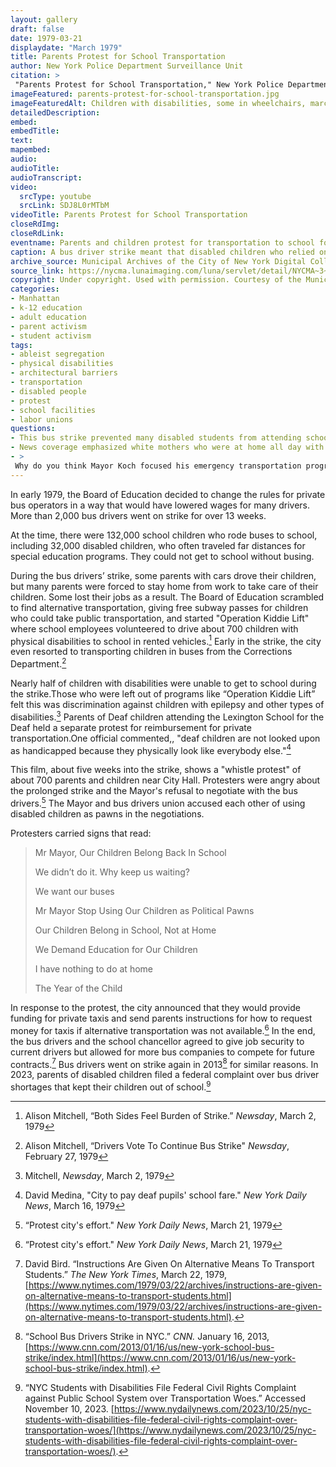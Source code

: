 ```yaml
--- 
layout: gallery
draft: false
date: 1979-03-21
displaydate: "March 1979"
title: Parents Protest for School Transportation
author: New York Police Department Surveillance Unit
citation: >
 "Parents Protest for School Transportation," New York Police Department Surveillance Unit, in New York City Civil Rights History Project, Accessed: [Month Day, Year], https://nyccivilrightshistory.org/gallery/parents-protest-for-school-transportation.
imageFeatured: parents-protest-for-school-transportation.jpg
imageFeaturedAlt: Children with disabilities, some in wheelchairs, march with their parents near City Hall in Manhattan
detailedDescription: 
embed: 
embedTitle: 
text: 
mapembed: 
audio: 
audioTitle: 
audioTranscript: 
video: 
  srcType: youtube
  srcLink: SDJ8L0rMTbM
videoTitle: Parents Protest for School Transportation
closeRdImg: 
closeRdLink: 
eventname: Parents and children protest for transportation to school for disabled students during a 3-month bus driver strike. 
caption: A bus driver strike meant that disabled children who relied on buses to get to school lost their transportation, keeping many from being able to attend school. Police surveillance cameras record parents and children protesting at City Hall to end the strike so they could get back to school.
archive_source: Municipal Archives of the City of New York Digital Collection
source_link: https://nycma.lunaimaging.com/luna/servlet/detail/NYCMA~3~3~1346~1232503:-Demonstration-for-better-access-to
copyright: Under copyright. Used with permission. Courtesy of the Municipal Archives of the City of New York.
categories: 
- Manhattan
- k-12 education
- adult education
- parent activism
- student activism
tags: 
- ableist segregation
- physical disabilities
- architectural barriers
- transportation
- disabled people
- protest
- school facilities
- labor unions
questions: 
- This bus strike prevented many disabled students from attending school, denying them their right to an education. Do you think access to transportation affects schools and students today? How so?
- News coverage emphasized white mothers who were at home all day with their children. What made this economically feasible? For whom was this not an option? 
- >
 Why do you think Mayor Koch focused his emergency transportation program, “Operation Kiddie Lift,” on children with physical disabilities, rather than on all disabled children?
--- 
```


In early 1979, the Board of Education decided to change the rules for private bus operators in a way that  would have lowered wages for many drivers. More than 2,000 bus drivers went on strike for over 13 weeks.

At the time, there were 132,000 school children who rode buses to school, including 32,000 disabled children, who often traveled far distances for special education programs. They could not get to school without busing.

During the bus drivers’ strike, some parents with cars drove their children, but many parents were forced to stay home from work to take care of their children. Some lost their jobs as a result. The Board of Education scrambled to find alternative transportation, giving free subway passes for children who could take public transportation, and started "Operation Kiddie Lift" where school employees volunteered to drive about 700 children with physical disabilities to school in rented vehicles.[^1] Early in the strike, the city even resorted to transporting children in buses from the Corrections Department.[^2]

Nearly half of children with disabilities were unable to get to school during the strike.Those who were left out of programs like “Operation Kiddie Lift” felt this was discrimination against children with epilepsy and other types of disabilities.[^3] Parents of Deaf children attending the Lexington School for the Deaf held a separate protest for reimbursement for private transportation.One official commented,, "deaf children are not looked upon as handicapped because they physically look like everybody else."[^4]

This film, about five weeks into the strike, shows a "whistle protest" of about 700 parents and children near City Hall. Protesters were angry about the prolonged strike and the Mayor's refusal to negotiate with the bus drivers.[^5] The Mayor and bus drivers union accused each other of using disabled children as pawns in the negotiations.

Protesters carried signs that read:

> Mr Mayor, Our Children Belong Back In School
>
> We didn’t do it. Why keep us waiting?
>
> We want our buses
>
> Mr Mayor Stop Using Our Children as Political Pawns
>
> Our Children Belong in School, Not at Home
>
> We Demand Education for Our Children
>
> I have nothing to do at home
>
> The Year of the Child

In response to the protest, the city announced that they would provide funding for private taxis and send parents instructions for how to request money for taxis if alternative transportation was not available.[^5] In the end, the bus drivers and the school chancellor agreed to give job security to current drivers but allowed for more bus companies to compete for future contracts.[^6] Bus drivers went on strike again in 2013[^7] for similar reasons. In 2023, parents of disabled children filed a federal complaint over bus driver shortages that kept their children out of school.[^8]

[^1]: Alison Mitchell, “Both Sides Feel Burden of Strike.” *Newsday*, March 2, 1979

[^2]: Alison Mitchell, “Drivers Vote To Continue Bus Strike" *Newsday*, February 27, 1979

[^3]: Mitchell, *Newsday*, March 2, 1979

[^4]: David Medina, "City to pay deaf pupils' school fare." *New York Daily News*, March 16, 1979

[^5]: “Protest city's effort." *New York Daily News*, March 21, 1979

[^6]: David Bird. “Instructions Are Given On Alternative Means To Transport Students.” *The New York Times*, March 22, 1979, [https://www.nytimes.com/1979/03/22/archives/instructions-are-given-on-alternative-means-to-transport-students.html](https://www.nytimes.com/1979/03/22/archives/instructions-are-given-on-alternative-means-to-transport-students.html).

[^7]: “School Bus Drivers Strike in NYC.” *CNN.*  January 16, 2013, [https://www.cnn.com/2013/01/16/us/new-york-school-bus-strike/index.html](https://www.cnn.com/2013/01/16/us/new-york-school-bus-strike/index.html).

[^8]: “NYC Students with Disabilities File Federal Civil Rights Complaint against Public School System over Transportation Woes.” Accessed November 10, 2023. [https://www.nydailynews.com/2023/10/25/nyc-students-with-disabilities-file-federal-civil-rights-complaint-over-transportation-woes/](https://www.nydailynews.com/2023/10/25/nyc-students-with-disabilities-file-federal-civil-rights-complaint-over-transportation-woes/).
